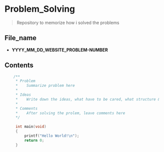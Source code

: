 # Problem_Solving
> Repository to memorize how i solved the problems

## File_name
- **YYYY_MM_DD_WEBSITE_PROBLEM-NUMBER**

## Contents

```C++
    /**
     * Problem
     *    Summarize problem here
     * 
     * Ideas
     *    Write down the ideas, what have to be cared, what structure & variables you will use
     * 
     * Comments
     *    After solving the prolem, leave comments here
     */
     
     int main(void)
     {
         printf("Hello World!\n");
         return 0;
     }
```
